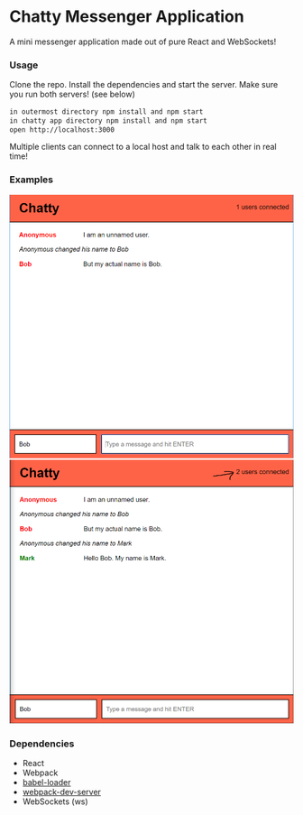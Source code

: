 Chatty Messenger Application
=====================

A mini messenger application made out of pure React and WebSockets!

### Usage

Clone the repo.
Install the dependencies and start the server.
Make sure you run both servers! (see below)

```
in outermost directory npm install and npm start
in chatty app directory npm install and npm start
open http://localhost:3000

```

Multiple clients can connect to a local host and talk to each other in real time!

### Examples

![Alt text](https://github.com/sebastianvaliente/Messenger-Application/blob/master/stage1.PNG?raw=true)
![Alt-text](https://github.com/sebastianvaliente/Messenger-Application/blob/master/stage2.PNG?raw=true)


### Dependencies

* React
* Webpack
* [babel-loader](https://github.com/babel/babel-loader)
* [webpack-dev-server](https://github.com/webpack/webpack-dev-server)
* WebSockets (ws)
